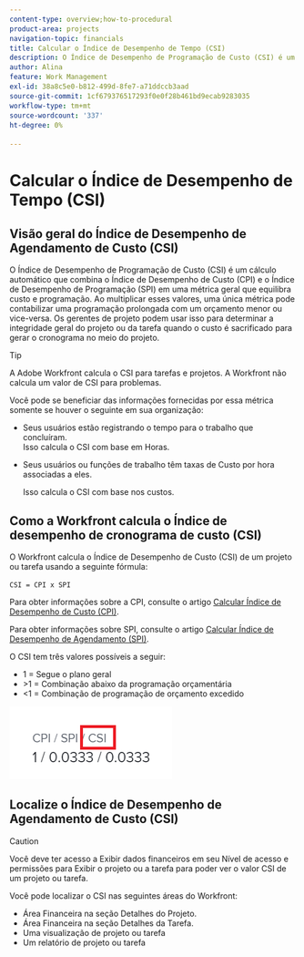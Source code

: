 ```yaml
---
content-type: overview;how-to-procedural
product-area: projects
navigation-topic: financials
title: Calcular o Índice de Desempenho de Tempo (CSI)
description: O Índice de Desempenho de Programação de Custo (CSI) é um cálculo automático que combina o Índice de Desempenho de Custo (CPI) e o Índice de Desempenho de Programação (SPI) em uma métrica geral que equilibra custo e programação.
author: Alina
feature: Work Management
exl-id: 38a8c5e0-b812-499d-8fe7-a71ddccb3aad
source-git-commit: 1cf679376517293f0e0f28b461bd9ecab9283035
workflow-type: tm+mt
source-wordcount: '337'
ht-degree: 0%

---
```


# Calcular o Índice de Desempenho de Tempo (CSI)

<!--
<p data-mc-conditions="QuicksilverOrClassic.Draft mode">(NOTE: Linked to the product. Do not change link.) </p>
-->

## Visão geral do Índice de Desempenho de Agendamento de Custo (CSI)

O Índice de Desempenho de Programação de Custo (CSI) é um cálculo automático que combina o Índice de Desempenho de Custo (CPI) e o Índice de Desempenho de Programação (SPI) em uma métrica geral que equilibra custo e programação. Ao multiplicar esses valores, uma única métrica pode contabilizar uma programação prolongada com um orçamento menor ou vice-versa. Os gerentes de projeto podem usar isso para determinar a integridade geral do projeto ou da tarefa quando o custo é sacrificado para gerar o cronograma no meio do projeto.

>[!TIP]
>
>A Adobe Workfront calcula o CSI para tarefas e projetos. A Workfront não calcula um valor de CSI para problemas.

Você pode se beneficiar das informações fornecidas por essa métrica somente se houver o seguinte em sua organização:

* Seus usuários estão registrando o tempo para o trabalho que concluíram.\
  Isso calcula o CSI com base em Horas.
* Seus usuários ou funções de trabalho têm taxas de Custo por hora associadas a eles. 

  Isso calcula o CSI com base nos custos.

## Como a Workfront calcula o Índice de desempenho de cronograma de custo (CSI)

O Workfront calcula o Índice de Desempenho de Custo (CSI) de um projeto ou tarefa usando a seguinte fórmula:

`CSI = CPI x SPI`

Para obter informações sobre a CPI, consulte o artigo [Calcular Índice de Desempenho de Custo (CPI)](../../../manage-work/projects/project-finances/calculate-cpi.md).

Para obter informações sobre SPI, consulte o artigo [Calcular Índice de Desempenho de Agendamento (SPI)](../../../manage-work/projects/project-finances/calculate-spi.md).

O CSI tem três valores possíveis a seguir:

* 1 = Segue o plano geral
* \>1 = Combinação abaixo da programação orçamentária
* &lt;1 = Combinação de programação de orçamento excedido

![](assets/csi-highlighted.png)

## Localize o Índice de Desempenho de Agendamento de Custo (CSI)

>[!CAUTION]
>
>Você deve ter acesso a Exibir dados financeiros em seu Nível de acesso e permissões para Exibir o projeto ou a tarefa para poder ver o valor CSI de um projeto ou tarefa.

Você pode localizar o CSI nas seguintes áreas do Workfront:

* Área Financeira na seção Detalhes do Projeto.
* Área Financeira na seção Detalhes da Tarefa.
* Uma visualização de projeto ou tarefa
* Um relatório de projeto ou tarefa
